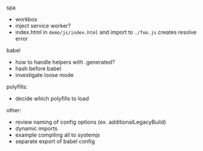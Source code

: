spa

- workbox
- inject service worker?
- index.html in `demo/js/index.html` and import to `./foo.js` creates resolve error

babel

- how to handle helpers with .generated?
- hash before babel
- investigate loose mode

polyfills:

- decide which polyfills to load

other:

- review naming of config options (ex. additionalLegacyBuild)
- dynamic imports
- example compiling all to systemjs
- separate export of babel config
